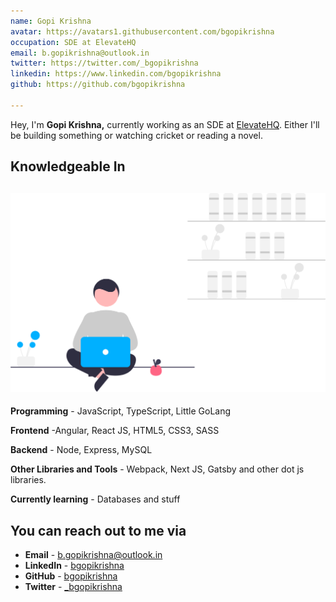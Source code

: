 ```yaml
---
name: Gopi Krishna
avatar: https://avatars1.githubusercontent.com/bgopikrishna
occupation: SDE at ElevateHQ
email: b.gopikrishna@outlook.in
twitter: https://twitter.com/_bgopikrishna
linkedin: https://www.linkedin.com/bgopikrishna
github: https://github.com/bgopikrishna

---
```

Hey, I'm **Gopi Krishna,** currently working as an SDE at [ElevateHQ](https://Elevate.so). Either I'll be building something or watching cricket or reading a novel.

## Knowledgeable In

## ![Illustration of a person (assume gopikrishna.dev) coding in his laptop](/uploads/undraw_freelancer_re_irh4.svg)

**Programming** - JavaScript, TypeScript, Little GoLang

**Frontend** -Angular, React JS, HTML5, CSS3, SASS

**Backend** - Node, Express, MySQL

**Other Libraries and Tools** - Webpack, Next JS, Gatsby and other dot js libraries.

**Currently learning** - Databases and stuff

## You can reach out to me via

* **Email** - [b.gopikrishna@outlook.in](b.gopikrishna@outlook.in)
* **LinkedIn** - [bgopikrishna](https://www.linkedin.com/in/bgopikrishna)
* **GitHub** - [bgopikrishna](https://github.com/bgopikrishna)
* **Twitter** - [_bgopikrishna](https://twitter.com/_bgopikrishna)